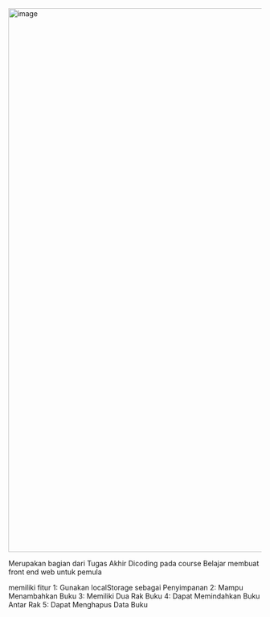 <img width="1920" height="1080" alt="image" src="https://github.com/user-attachments/assets/a344ac8d-1e06-44af-9a42-5f56e87fd07b" />


Merupakan bagian dari Tugas Akhir Dicoding pada course Belajar membuat front end web untuk pemula 

memiliki fitur 
1: Gunakan localStorage sebagai Penyimpanan
2: Mampu Menambahkan Buku
3: Memiliki Dua Rak Buku
4: Dapat Memindahkan Buku Antar Rak
5: Dapat Menghapus Data Buku


